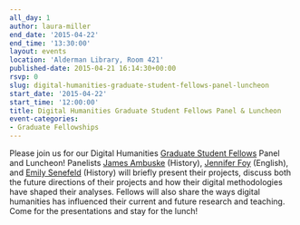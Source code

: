 ```yaml
---
all_day: 1
author: laura-miller
end_date: '2015-04-22'
end_time: '13:30:00'
layout: events
location: 'Alderman Library, Room 421'
published-date: 2015-04-21 16:14:30+00:00
rsvp: 0
slug: digital-humanities-graduate-student-fellows-panel-luncheon
start_date: '2015-04-22'
start_time: '12:00:00'
title: Digital Humanities Graduate Student Fellows Panel & Luncheon
event-categories:
- Graduate Fellowships
---
```


Please join us for our Digital Humanities [Graduate Student Fellows](http://scholarslab.org/graduate-fellowships/) Panel and Luncheon! Panelists [James ](http://scholarslab.org/people/james-ambuske/)[Ambuske](http://scholarslab.org/people/james-ambuske/) (History), [Jennifer Foy](http://scholarslab.org/people/jennifer-foy/) (English), and [Emily Senefeld](http://scholarslab.org/people/emily-senefeld/) (History) will briefly present their projects, discuss both the future directions of their projects and how their digital methodologies have shaped their analyses. Fellows will also share the ways digital humanities has influenced their current and future research and teaching. Come for the presentations and stay for the lunch!
